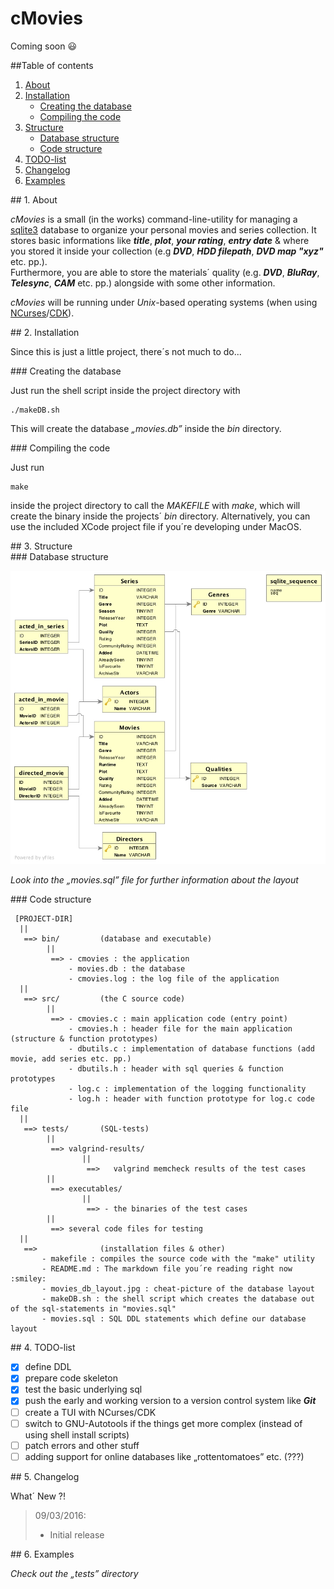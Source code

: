 # cMovies
Coming soon :smiley:

##Table of contents

1. [About](#about)
2. [Installation](#installation)
    * [Creating the database](#create_database)
    * [Compiling the code](#compile_code)
3. [Structure](#structure)
    * [Database structure](#database_structure)
    * [Code structure](#code_structure)
4. [TODO-list](#todo)
5. [Changelog](#changelog)
6. [Examples](#examples)

<div id='about' />
## 1. About

*cMovies* is a small (in the works) command-line-utility for managing a [sqlite3](http://www.sqlite.org/about.html) database to
organize your personal movies and series collection.
It stores basic informations like _**title**_, _**plot**_, _**your rating**_, _**entry date**_ &amp; where you stored it 
inside your collection (e.g _**DVD**_, _**HDD filepath**_, _**DVD map "xyz"**_ etc. pp.).  
Furthermore, you are able to store the materials´ quality (e.g. _**DVD**_, _**BluRay**_, _**Telesync**_, _**CAM**_ etc. pp.) alongside with some other information. 


*cMovies* will be running under *Unix*-based operating systems (when using [NCurses](https://www.gnu.org/software/ncurses/)/[CDK](http://invisible-island.net/cdk/manpage/cdk.3.html)).

<div id='installation' />
## 2. Installation

Since this is just a little project, there´s not much to do... 

<div id='create_database' />
### Creating the database

Just run the shell script inside the project directory with 
```shell
./makeDB.sh
``` 
This will create the database *&ldquor;movies.db&rdquor;* inside the *bin* directory.

<div id='compile_code' />
### Compiling the code

Just run 
```shell
make
``` 
inside the project directory to call the *MAKEFILE* with *make*, which will create the binary inside the projects´ *bin* directory. 
Alternatively, you can use the included XCode project file if you´re developing under MacOS.

<div id='structure' />
## 3. Structure

<div id='database_structure' />
### Database structure

![database layout](./movies_db_layout.jpg)

*Look into the &ldquor;movies.sql&rdquor; file for further information about the layout* 

<div id='code_structure' />
### Code structure
   
     [PROJECT-DIR]
      ||
       ==> bin/         (database and executable)
            ||
             ==> - cmovies : the application
                 - movies.db : the database
                 - cmovies.log : the log file of the application
      ||
       ==> src/         (the C source code)
            ||
             ==> - cmovies.c : main application code (entry point)
                 - cmovies.h : header file for the main application (structure & function prototypes)
                 - dbutils.c : implementation of database functions (add movie, add series etc. pp.)
                 - dbutils.h : header with sql queries & function prototypes
                 - log.c : implementation of the logging functionality
                 - log.h : header with function prototype for log.c code file
      ||
       ==> tests/       (SQL-tests)
            ||
             ==> valgrind-results/
                    ||
                     ==>   valgrind memcheck results of the test cases 
            ||
             ==> executables/
                    ||
                     ==> - the binaries of the test cases
            ||
             ==> several code files for testing
      ||                
       ==>              (installation files & other)
           - makefile : compiles the source code with the "make" utility  
           - README.md : The markdown file you´re reading right now :smiley:
           - movies_db_layout.jpg : cheat-picture of the database layout
           - makeDB.sh : the shell script which creates the database out of the sql-statements in "movies.sql"
           - movies.sql : SQL DDL statements which define our database layout
             
<div id='todo' />
## 4. TODO-list

- [x] define DDL
- [x] prepare code skeleton
- [x] test the basic underlying sql
- [x] push the early and working version to a version control system like _**Git**_
- [ ] create a TUI with NCurses/CDK
- [ ] switch to GNU-Autotools if the things get more complex (instead of using shell install scripts)
- [ ] patch errors and other stuff
- [ ] adding support for online databases like &ldquor;rottentomatoes&rdquor; etc. (???) 

<div id='changelog' />
## 5. Changelog

What´ New ?!

> 09/03/2016:
>
>   - Initial release
>       

<div id='examples' />
## 6. Examples

*Check out the &ldquor;tests&rdquor; directory*
